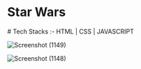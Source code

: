 <h1> Star Wars</h1>
# Tech Stacks :- HTML | CSS | JAVASCRIPT 


![Screenshot (1149)](https://user-images.githubusercontent.com/103721591/222065057-ba19c437-89c6-404f-a3bd-fdeb809c666d.png)

![Screenshot (1148)](https://user-images.githubusercontent.com/103721591/222065079-9d380af0-5f37-4f68-9c2b-d895b04774bd.png)
